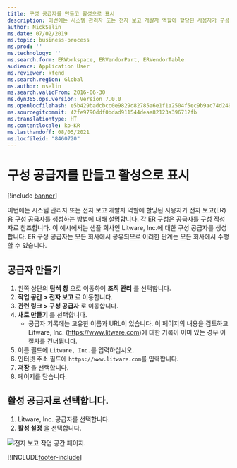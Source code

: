 ```yaml
---
title: 구성 공급자를 만들고 활성으로 표시
description: 이번에는 시스템 관리자 또는 전자 보고 개발자 역할에 할당된 사용자가 구성 공급자를 생성할 수 있는 방법에 대해 설명합니다.
author: NickSelin
ms.date: 07/02/2019
ms.topic: business-process
ms.prod: ''
ms.technology: ''
ms.search.form: ERWorkspace, ERVendorPart, ERVendorTable
audience: Application User
ms.reviewer: kfend
ms.search.region: Global
ms.author: nselin
ms.search.validFrom: 2016-06-30
ms.dyn365.ops.version: Version 7.0.0
ms.openlocfilehash: e5b429badcbcc0e9829d82785a6e1f1a2504f5ec9b9ac74d249032f272dea103
ms.sourcegitcommit: 42fe9790ddf0bdad911544deaa82123a396712fb
ms.translationtype: HT
ms.contentlocale: ko-KR
ms.lasthandoff: 08/05/2021
ms.locfileid: "8460720"
---
```

# <a name="create-configuration-providers-and-mark-them-as-active"></a>구성 공급자를 만들고 활성으로 표시

[!include [banner](../../includes/banner.md)]

이번에는 시스템 관리자 또는 전자 보고 개발자 역할에 할당된 사용자가 전자 보고(ER)용 구성 공급자를 생성하는 방법에 대해 설명합니다. 각 ER 구성은 공급자를 구성 작성자로 참조합니다. 이 예시에서는 샘플 회사인 Litware, Inc.에 대한 구성 공급자를 생성합니다. ER 구성 공급자는 모든 회사에서 공유되므로 이러한 단계는 모든 회사에서 수행할 수 있습니다.

## <a name="create-a-provider"></a>공급자 만들기
1. 왼쪽 상단의 **탐색 창** 으로 이동하여 **조직 관리** 를 선택합니다.
2. **작업 공간 > 전자 보고** 로 이동합니다.
3. **관련 링크 > 구성 공급자** 로 이동합니다.
4. **새로 만들기** 를 선택합니다.
    - 공급자 기록에는 고유한 이름과 URL이 있습니다. 이 페이지의 내용을 검토하고 Litware, Inc. (https://www.litware.com)에 대한 기록이 이미 있는 경우 이 절차를 건너뜁니다.  
5. 이름 필드에 `Litware, Inc.`를 입력하십시오.
6. 인터넷 주소 필드에 `https://www.litware.com`를 입력합니다.
7. **저장** 을 선택합니다.
8. 페이지를 닫습니다.

## <a name="select-as-an-active-provider"></a>활성 공급자로 선택합니다.
1. Litware, Inc. 공급자를 선택합니다.
2. **활성 설정** 을 선택합니다.

![전자 보고 작업 공간 페이지.](../media/GER-Task-ActiveProvider-1.png)


[!INCLUDE[footer-include](../../../../includes/footer-banner.md)]